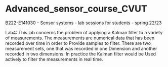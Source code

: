 # Advanced_sensor_course_CVUT
B222-E141030 - Sensor systems - lab sessions for students - spring 22/23

Lab4:
This lab concerns the problem of applying a Kalman filter to a variety of measurements.
The measurements are numerical data that has been recorded over time in order to
Provide samples to filter. There are two measurement sets, one that was recorded in one
Dimension and another recorded in two dimensions. In practice the Kalman filter would be
Used actively to filter the measurements in real time.
